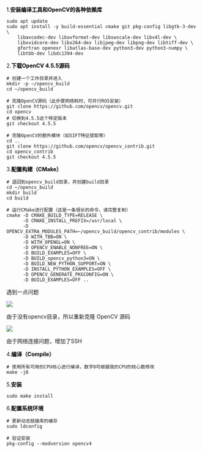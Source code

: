 <font style="color:rgb(0, 0, 0);">1.</font>**<font style="color:rgb(0, 0, 0);">安装编译工具和OpenCV的各种依赖库</font>**

```plain
sudo apt update
sudo apt install -y build-essential cmake git pkg-config libgtk-3-dev \
    libavcodec-dev libavformat-dev libswscale-dev libv4l-dev \
    libxvidcore-dev libx264-dev libjpeg-dev libpng-dev libtiff-dev \
    gfortran openexr libatlas-base-dev python3-dev python3-numpy \
    libtbb-dev libdc1394-dev
```

2.**<font style="color:rgb(0, 0, 0);">下载OpenCV 4.5.5源码</font>**

```plain
# 创建一个工作目录并进入
mkdir -p ~/opencv_build
cd ~/opencv_build

# 克隆OpenCV源码（此步骤网络耗时，可并行ROS安装）
git clone https://github.com/opencv/opencv.git
cd opencv
# 切换到4.5.5这个特定版本
git checkout 4.5.5

# 克隆OpenCV的额外模块（如SIFT特征提取等）
cd ..
git clone https://github.com/opencv/opencv_contrib.git
cd opencv_contrib
git checkout 4.5.5
```

3.**<font style="color:rgb(0, 0, 0);">配置构建（CMake）</font>**

```plain
# 退回到opencv_build目录，并创建build目录
cd ~/opencv_build
mkdir build
cd build

# 运行CMake进行配置（这是一条很长的命令，请完整复制）
cmake -D CMAKE_BUILD_TYPE=RELEASE \
      -D CMAKE_INSTALL_PREFIX=/usr/local \
      -D OPENCV_EXTRA_MODULES_PATH=~/opencv_build/opencv_contrib/modules \
      -D WITH_TBB=ON \
      -D WITH_OPENGL=ON \
      -D OPENCV_ENABLE_NONFREE=ON \
      -D BUILD_EXAMPLES=OFF \
      -D BUILD_opencv_python3=ON \
      -D BUILD_NEW_PYTHON_SUPPORT=ON \
      -D INSTALL_PYTHON_EXAMPLES=OFF \
      -D OPENCV_GENERATE_PKGCONFIG=ON \
      -D BUILD_EXAMPLES=OFF ..
```

遇到一点问题

![](https://cdn.nlark.com/yuque/0/2025/png/61715014/1760443871899-a28d087c-9d9e-4cac-a724-610fa24eaa22.png)

由于没有opencv目录，所以重新克隆 OpenCV 源码

![](https://cdn.nlark.com/yuque/0/2025/png/61715014/1760444520312-f25f9cf0-feeb-4f78-9ec3-fb9c53b9b5b5.png)

由于网络连接问题，增加了SSH

4.**<font style="color:rgb(0, 0, 0);">编译（Compile）</font>**

```plain
# 使用所有可用的CPU核心进行编译，数字8可根据我的CPU的核心数修改
make -j8
```

5.**<font style="color:rgb(0, 0, 0);">安装</font>**

```plain
sudo make install
```

6.**<font style="color:rgb(0, 0, 0);">配置系统环境</font>**

```plain
# 更新动态链接库的缓存
sudo ldconfig

# 验证安装
pkg-config --modversion opencv4
```

